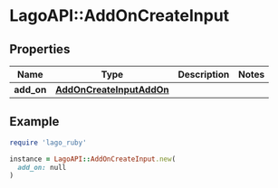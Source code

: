 # LagoAPI::AddOnCreateInput

## Properties

| Name | Type | Description | Notes |
| ---- | ---- | ----------- | ----- |
| **add_on** | [**AddOnCreateInputAddOn**](AddOnCreateInputAddOn.md) |  |  |

## Example

```ruby
require 'lago_ruby'

instance = LagoAPI::AddOnCreateInput.new(
  add_on: null
)
```

